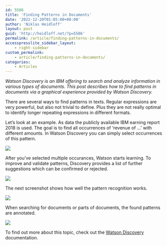 ```yaml
---
id: 5586
title: 'Finding Patterns in Documents'
date: '2022-12-20T01:05:00+00:00'
author: 'Niklas Heidloff'
layout: post
guid: 'http://heidloff.net/?p=5586'
permalink: /article/finding-patterns-in-documents/
accesspresslite_sidebar_layout:
    - right-sidebar
custom_permalink:
    - article/finding-patterns-in-documents/
categories:
    - Articles
---
```


*Watson Discovery is an IBM offering to search and analyze information in various types of documents. This post describes how to find patterns in documents via a graphical experience provided by Watson Discovery.*

There are several ways to find patterns in texts. Regular expressions are very powerful, but also not trivial to define. Plus they are not really optimal to identify longer repeating expressions in different formats.

Let’s look at an example. As data the publicly available IBM earning report 2018 is used. The goal is to find all occurrences of ‘revenue of …’ with different amounts. In Watson Discovery you can simply select occurrences of this pattern.

![](../../wp-content/uploads/2022/12/wd-04-08.png)

After you’ve selected multiple occurances, Watson starts learning. To improve and validate patterns, Discovery provides a list of further suggestions which can be confirmed or rejected.

![](../../wp-content/uploads/2022/12/wd-04-09.png)

The next screenshot shows how well the pattern recognition works.

![](../../wp-content/uploads/2022/12/wd-04-10.png)

When searching for documents or parts of documents, the found patterns are annotated.

![](../../wp-content/uploads/2022/12/wd-04-17.png)

To find out more about this topic, check out the [Watson Discovery](https://cloud.ibm.com/docs/discovery-data?topic=discovery-data-domain-pattern) documentation.